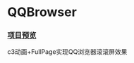 # QQBrowser
### [项目预览](https://blackcodingcat.github.io/QQBrowser/src/index.html)
c3动画+FullPage实现QQ浏览器滚滚屏效果
